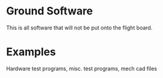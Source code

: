 # Ground Software
This is all software that will not be put onto the flight board.

# Examples
Hardware test programs, misc. test programs, mech cad files
